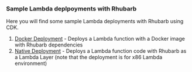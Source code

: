### Sample Lambda deplpoyments with Rhubarb

Here you will find some sample Lambda deployments with Rhubarb using CDK.

1. [Docker Deployment](./cdk_lambda_docker/) - Deploys a Lambda function with a Docker image with Rhubarb dependencies
2. [Native Deployment](./cdk_lambda_native/) - Deploys a Lambda function code with Rhubarb as a Lambda Layer (note that the deployment is for x86 Lambda environment)
